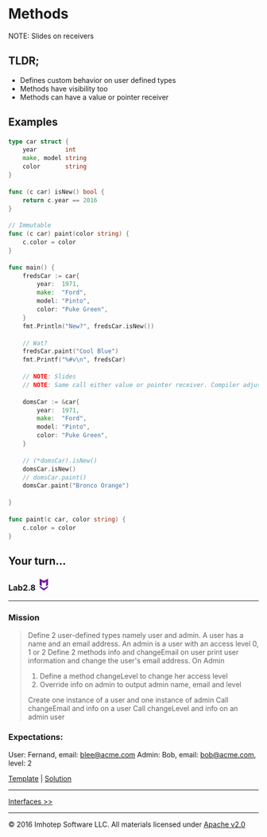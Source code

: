 # Methods

NOTE: Slides on receivers

## TLDR;

* Defines custom behavior on user defined types
* Methods have visibility too
* Methods can have a value or pointer receiver

## Examples

```go
type car struct {
	year        int
	make, model string
	color       string
}

func (c car) isNew() bool {
	return c.year == 2016
}

// Immutable
func (c car) paint(color string) {
    c.color = color
}

func main() {
	fredsCar := car{
		year:  1971,
		make:  "Ford",
		model: "Pinto",
		color: "Puke Green",
	}
	fmt.Println("New?", fredsCar.isNew())

    // Wat?
    fredsCar.paint("Cool Blue")
    fmt.Printf("%#v\n", fredsCar)

    // NOTE: Slides
    // NOTE: Same call either value or pointer receiver. Compiler adjust with & or * depending on type.

    domsCar := &car{
		year:  1971,
		make:  "Ford",
		model: "Pinto",
		color: "Puke Green",        
    }

    // (*domsCar).isNew()
    domsCar.isNew()
    // domsCar.paint()
    domsCar.paint("Bronco Orange")

}

func paint(c car, color string) {
    c.color = color
}
```

## Your turn...

### Lab2.8 ![alt text](https://github.com/adam-p/markdown-here/raw/master/src/common/images/icon24.png "Lab2.8") 
---

### Mission

> Define 2 user-defined types namely user and admin.
> A user has a name and an email address.
> An admin is a user with an access level 0, 1 or 2
> Define 2 methods info and changeEmail on user print user information and change the user's email address.
> On Admin
> 1) Define a method changeLevel to change her access level
> 2) Override info on admin to output admin name, email and level
>
> Create one instance of a user and one instance of admin
> Call changeEmail and info on a user
> Call changeLevel and info on an admin user

### Expectations: 

User: Fernand, email: blee@acme.com
Admin: Bob, email: bob@acme.com, level: 2

[Template](https://play.golang.org/p/fOcgt6mohj) | [Solution](https://play.golang.org/p/hEqbKFpIu-)

---
[Interfaces >>](2.09_interfaces.md)

---
© 2016 Imhotep Software LLC. All materials licensed under [Apache v2.0](http://www.apache.org/licenses/LICENSE-2.0)

